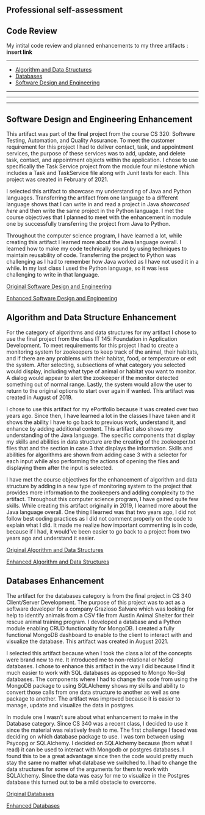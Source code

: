
## Professional self-assessment

## Code Review
My intital code review and planned enhancements to my three artifacts :
**insert link**

---
- [Algorithm and Data Structures](https://katieescholten.github.io/KScapstone.github.io/algorithm_and_data_structures/algorithm_and_datastructures.html)
- [Databases](https://katieescholten.github.io/KScapstone.github.io/databases/databases.html)
- [Software Design and Engineering](https://katieescholten.github.io/KScapstone.github.io/software_design_and_engineering/software_design_and_engineering.html)


















----
---
----





## Software Design and Engineering Enhancement

	
This artifact was part of the final project from the course CS 320: Software Testing, Automation, and Quality Assurance.  To meet the customer requirement for this project I had to deliver contact, task, and appointment services, the purpose of these services was to add, update, and delete task, contact, and appointment objects within the application. I chose to use specifically the Task Service project from the module four milestone which includes a Task and TaskService file along with Junit tests for each.  This project was created in February of 2021.


I selected this artifact to showcase my understanding of Java and Python languages. Transferring the artifact from one language to a different language shows that I can write in and read a project in Java *showcased here* and then write the same project in the Python language.  I met the course objectives that I planned to meet with the enhancement in module one by successfully transferring the project from Java to Python.


Throughout the computer science program, I have learned a lot, while creating this artifact I learned more about the Java language overall. I learned how to make my code technically sound by using techniques to maintain reusability of code.  Transferring the project to Python was challenging as I had to remember how Java worked as I have not used it in a while.  In my last class I used the Python language, so it was less challenging to write in that language.


[Original Software Design and Engineering](https://github.com/katieescholten/KScapstone.github.io/tree/gh-pages/software_design_and_engineering/Original_java)


[Enhanced  Software Design and Engineering](https://github.com/katieescholten/KScapstone.github.io/tree/gh-pages/software_design_and_engineering/Enhanced_python)



## Algorithm and Data Structure Enhancement

For the category of algorithms and data structures for my artifact I chose to use the final project from the class IT 145: Foundation in Application Development.  To meet requirements for this project I had to create a monitoring system for zookeepers to keep track of the animal, their habitats, and if there are any problems with their habitat, food, or temperature or exit the system.  After selecting, subsections of what category you selected would display, including what type of animal or habitat you want to monitor.  A dialog would appear to alert the zookeeper if the monitor detected something out of normal range. Lastly, the system would allow the user to return to the original options to start over again if wanted. This artifact was created in August of 2019.


I chose to use this artifact for my ePortfolio because it was created over two years ago.  Since then, I have learned a lot in the classes I have taken and it shows the ability I have to go back to previous work, understand it, and enhance by adding additional content.  This artifact also shows my understanding of the Java language. The specific components that display my skills and abilities in data structure are the creating of the zookeeper.txt files that and the section in case 3 that displays the information.  Skills and abilities for algorithms are shown from adding case 3 with a selector for each input while also performing the actions of opening the files and displaying them after the input is selected.


I have met the course objectives for the enhancement of algorithm and data structure by adding in a new type of monitoring system to the project that provides more information to the zookeepers and adding complexity to the artifact.
Throughout this computer science program, I have gained quite few skills. While creating this artifact originally in 2019, I learned more about the Java language overall. One thing I learned was that two years ago, I did not follow best coding practices as I did not comment properly on the code to explain what I did.  It made me realize how important commenting is in code, because if I had, it would’ve been easier to go back to a project from two years ago and understand it easier.


[Original Algorithm and Data Structures](https://github.com/katieescholten/KScapstone.github.io/blob/1058bec24ff547be1e7e982dcfe7e51f2d2c2489/algorithm_and_data_structures/Original_Zookeeper.java)


[Enhanced Algorithm and Data Structures](https://github.com/katieescholten/KScapstone.github.io/blob/447e03eb344b3130e1e1a411ad99a96af9b6e396/algorithm_and_data_structures/**Enhanced_Zookeeper.java)


## Databases Enhancement


The artifact for the databases category is from the final project in CS 340 Client/Server Development.  The purpose of this project was to act as a software developer for a company Grazioso Salvare which was looking for help to identify animals from a CSV file from Austin Animal Shelter for their rescue animal training program.  I developed a database and a Python module enabling CRUD functionality for MongoDB.  I created a fully functional MongoDB dashboard to enable to the client to interact with and visualize the database.  This artifact was created in August 2021.


I selected this artifact because when I took the class a lot of the concepts were brand new to me. It introduced me to non-relational or NoSql databases.  I chose to enhance this artifact in the way I did because I find it much easier to work with SQL databases as opposed to Mongo No-Sql databases. The components where I had to change the code from using the MongoDB package to using SQLAlchemy shows my skills and ability to convert those calls from one data structure to another as well as one package to another. The artifact was improved because it is easier to manage, update and visualize the data in postgres. 


In module one I wasn’t sure about what enhancement to make in the Database category.  Since CS 340 was a recent class, I decided to use it since the material was relatively fresh to me.
The first challenge I faced was deciding on which database package to use. I was torn between using Psycopg or SQLAlchemy. I decided on SQLAlchemy because (from what I read) it can be used to interact with Mongodb or postgres databases. I found this to be a great advantage since then the code would pretty much stay the same no matter what database we switched to. 
I had to change the data structures for some of the arguments for them to work with SQLAlchemy. Since the data was easy for me to visualize in the Postgres database this turned out to be a mild obstacle to overcome. 


[Original Databases](https://github.com/katieescholten/KScapstone.github.io/blob/447e03eb344b3130e1e1a411ad99a96af9b6e396/databases/Original_DataBase.py)


[Enhanced Databases](https://github.com/katieescholten/KScapstone.github.io/blob/447e03eb344b3130e1e1a411ad99a96af9b6e396/databases/Enhanced_database.py)
